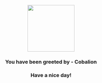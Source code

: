 <p align="center">
    <img src="https://raw.githubusercontent.com/PokeAPI/sprites/master/sprites/pokemon/638.png" width="150" height="150">
</p>
<h3 align="center">You have been greeted by - <b>Cobalion</b></h3>
<h3 align="center">Have a nice day!</h3>
